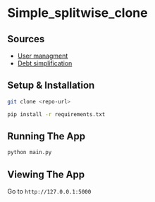 # Simple_splitwise_clone

## Sources
* [User managment](https://github.com/techwithtim/Flask-Web-App-Tutorial)
* [Debt simplification](https://github.com/Shivashish1010/Simplify-Debts/blob/master/simplify_debts.py)


## Setup & Installation

```bash
git clone <repo-url>
```

```bash
pip install -r requirements.txt
```

## Running The App

```bash
python main.py
```

## Viewing The App

Go to `http://127.0.0.1:5000`
